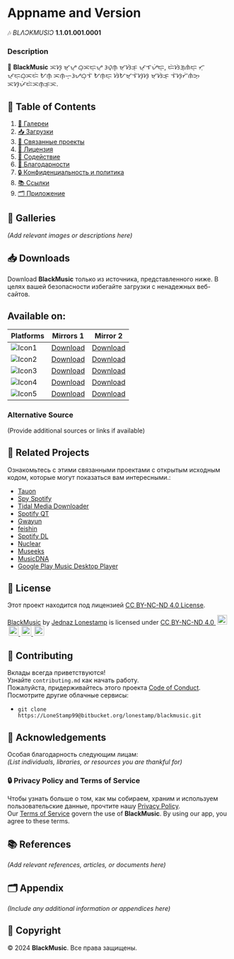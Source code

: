 # Appname and Version  
🎶 *BLΛƆKMUSIƆ* **1.1.01.001.0001**  

### Description  
🎯 **BlackMusic** ᜁᜐ᜔ ᜋ᜔ᜌ᜔ ᜊ᜔ᜁᜇ᜔ᜌ᜔ ᜂᜏ᜔ᜈ᜔ ᜋᜓᜐᜒᜃ᜔ ᜉ᜔ᜎᜌᜒᜇ᜔, ᜇᜒᜐᜒᜄ᜔ᜈᜒᜇ᜔ ᜆᜓ ᜉ᜔ᜇᜓᜊ᜔ᜁᜇᜒ ᜀᜈ᜔ ᜁᜈ᜔ᜑ᜔ᜂᜌᜊ᜔ᜎᜒ ᜀᜈ᜔ᜇ᜔ ᜐᜒᜀᜋ᜔ᜎᜒᜐ᜔ᜐ᜔ ᜋᜓᜐᜒᜃ᜔ ᜎᜒᜐ᜔ᜆᜒᜈᜒᜅ᜔ ᜁᜐ᜔ᜉᜒᜇᜒᜁᜈ᜔ᜃ᜔ᜁ.  

## 📑 Table of Contents  
1. [🎨 Галереи](#galleries)  
2. [📥 Загрузки](#downloads)  
3. [🔗 Связанные проекты](#related-projects)  
4. [📜 Лицензия](#license)  
5. [🤝 Содействие](#contributing)  
6. [🙌 Благодарности](#acknowledgements)  
7. [🔒 Конфиденциальность и политика](#privacy-policy)  
8. [📚 Ссылки](#references)  
9. [🗂️ Приложение](#appendix)  

## 🎨 Galleries  
*(Add relevant images or descriptions here)*  

## 📥 Downloads  
Download **BlackMusic** только из источника, представленного ниже. В целях вашей безопасности избегайте загрузки с ненадежных веб-сайтов.

Available on:  
---

| Platforms | Mirrors 1 | Mirror 2 |
|-----------|-----------|----------|
| ![Icon1](https://github.com/LoneStamp99/Vvdo/assets/93658802/16780aaa-10e5-4b63-87ac-0edfe30c0053) | [Download](#) | [Download](#) |  
| ![Icon2](https://github.com/LoneStamp99/Vvdo/assets/93658802/2c26d1c7-b2dc-4e42-a3d7-f2ab25e88b45) | [Download](#) | [Download](#) |  
| ![Icon3](https://github.com/LoneStamp99/Vvdo/assets/93658802/aaad78d0-6e4f-4dec-9586-207b86a4a6ff) | [Download](#) | [Download](#) |  
| ![Icon4](https://github.com/LoneStamp99/Vvdo/assets/93658802/4bda63de-cd31-4d34-8afc-00f445fe66b6) | [Download](#) | [Download](#) |  
| ![Icon5](https://github.com/LoneStamp99/Vvdo/assets/93658802/a7cbc065-4ef7-4bf7-a633-1e8e631717ff) | [Download](#) | [Download](#) |

### Alternative Source  
(Provide additional sources or links if available)

## 🔗 Related Projects  
Ознакомьтесь с этими связанными проектами с открытым исходным кодом, которые могут показаться вам интересными.:  
- [Tauon](https://github.com/Taiko2k/Tauon)  
- [Spy Spotify](https://github.com/jwallet/spy-spotify)  
- [Tidal Media Downloader](https://github.com/yaronzz/Tidal-Media-Downloader-PRO)  
- [Spotify QT](https://github.com/kraxarn/spotify-qt)  
- [Gwayun](https://github.com/jhelumcorp/gyawun)  
- [feishin](https://github.com/jeffvli/feishin)  
- [Spotify DL](https://github.com/SathyaBhat/spotify-dl)  
- [Nuclear](https://github.com/nukeop/nuclear)  
- [Museeks](https://github.com/martpie/museeks)  
- [MusicDNA](https://github.com/harjot-oberai/MusicDNA)  
- [Google Play Music Desktop Player](https://github.com/MarshallOfSound/Google-Play-Music-Desktop-Player-UNOFFICIAL)  

## 📜 License  
Этот проект находится под лицензией [CC BY-NC-ND 4.0 License](https://creativecommons.org/licenses/by-nc-nd/4.0/).  
<p xmlns:cc="http://creativecommons.org/ns#" xmlns:dct="http://purl.org/dc/terms/">
  <a property="dct:title" rel="cc:attributionURL" href="https://github.com/LoneStamp/BlackMusic.git">BlackMusic</a> by 
  <a rel="cc:attributionURL dct:creator" property="cc:attributionName" href="https://github.com/LoneStamp">Jednaz Lonestamp</a> 
  is licensed under 
  <a href="https://creativecommons.org/licenses/by-nc-nd/4.0/?ref=chooser-v1" target="_blank" rel="license noopener noreferrer">
    CC BY-NC-ND 4.0 
    <img style="height:22px;margin-left:3px;" src="https://mirrors.creativecommons.org/presskit/icons/cc.svg" alt=""> 
    <img style="height:22px;margin-left:3px;" src="https://mirrors.creativecommons.org/presskit/icons/by.svg" alt=""> 
    <img style="height:22px;margin-left:3px;" src="https://mirrors.creativecommons.org/presskit/icons/nc.svg" alt=""> 
    <img style="height:22px;margin-left:3px;" src="https://mirrors.creativecommons.org/presskit/icons/nd.svg" alt="">
  </a>
</p>

## 🤝 Contributing  
Вклады всегда приветствуются!  
Узнайте `contributing.md` как начать работу.  
Пожалуйста, придерживайтесь этого проекта [Code of Conduct](#).
Посмотрите другие облачные сервисы:
- `git clone https://LoneStamp99@bitbucket.org/lonestamp/blackmusic.git`

## 🙌 Acknowledgements  
Особая благодарность следующим лицам:  
*(List individuals, libraries, or resources you are thankful for)*  

### 🔒 Privacy Policy and Terms of Service  
Чтобы узнать больше о том, как мы собираем, храним и используем пользовательские данные, прочтите нашу [Privacy Policy](#).  
Our [Terms of Service](#) govern the use of **BlackMusic**. By using our app, you agree to these terms.

## 📚 References  
*(Add relevant references, articles, or documents here)*  

## 🗂️ Appendix  
*(Include any additional information or appendices here)*  

## 📅 Copyright  
© 2024 **BlackMusic**. Все права защищены.
